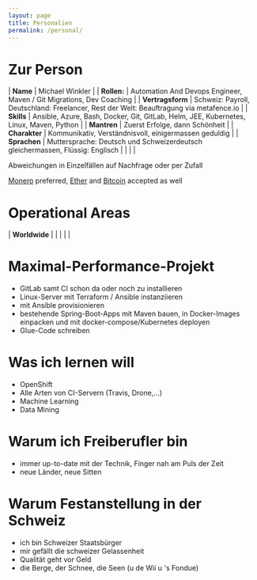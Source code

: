 ```yaml
---
layout: page
title: Personalien
permalink: /personal/
---
```


# Zur Person #

| **Name** | Michael Winkler  |
| **Rollen:** | Automation And Devops Engineer, Maven / Git Migrations, Dev Coaching  |
| **Vertragsform** | Schweiz: Payroll, Deutschland: Freelancer, Rest der Welt: Beauftragung via metafence.io |
| **Skills** | Ansible, Azure, Bash, Docker, Git, GitLab, Helm, JEE, Kubernetes, Linux, Maven, Python  |
| **Mantren** | Zuerst Erfolge, dann Schönheit |
| **Charakter** | Kommunikativ, Verständnisvoll, einigermassen geduldig |
| **Sprachen** | Muttersprache: Deutsch und Schweizerdeutsch gleichermassen, Flüssig: Englisch |
| | |

Abweichungen in Einzelfällen auf Nachfrage oder per Zufall

[Monero](https://en.wikipedia.org/wiki/Monero) preferred, [Ether](https://en.wikipedia.org/wiki/Ethereum) and [Bitcoin](https://en.wikipedia.org/wiki/Bitcoin) accepted as well

# Operational Areas #

| **Worldwide** |  |
| | |

# Maximal-Performance-Projekt #

- GitLab samt CI schon da oder noch zu installieren
- Linux-Server mit Terraform / Ansible instanziieren
- mit Ansible provisionieren
- bestehende Spring-Boot-Apps mit Maven bauen, in Docker-Images einpacken und mit docker-compose/Kubernetes deployen
- Glue-Code schreiben

# Was ich lernen will #

- OpenShift
- Alle Arten von CI-Servern (Travis, Drone,...)
- Machine Learning
- Data Mining

# Warum ich Freiberufler bin #

- immer up-to-date mit der Technik, Finger nah am Puls der Zeit
- neue Länder, neue Sitten

# Warum Festanstellung in der Schweiz #

- ich bin Schweizer Staatsbürger
- mir gefällt die schweizer Gelassenheit
- Qualität geht vor Geld
- die Berge, der Schnee, die Seen (u de Wii u 's Fondue)
